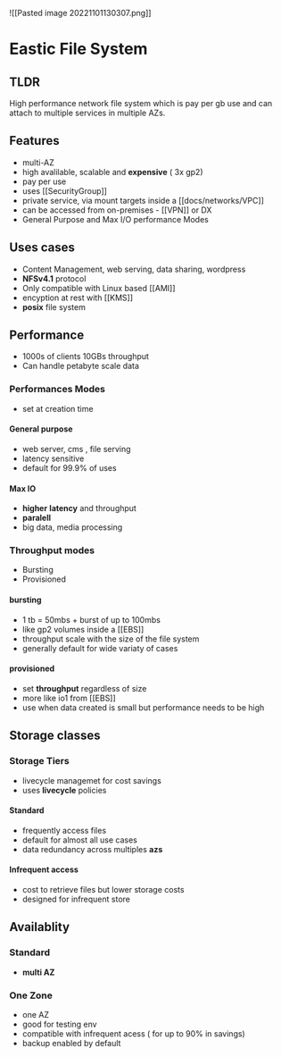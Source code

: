 ![[Pasted image 20221101130307.png]]
# Eastic File System

## TLDR 
High performance network file system which is pay per gb use and can attach to multiple services in multiple AZs.

## Features
- multi-AZ
- high avalilable, scalable and **expensive** ( 3x gp2)
- pay per use
- uses [[SecurityGroup]]
- private service, via mount targets inside a [[docs/networks/VPC]]
- can be accessed from on-premises - [[VPN]] or DX
- General Purpose and Max I/O performance Modes

## Uses cases
- Content Management, web serving, data sharing, wordpress
- **NFSv4.1** protocol
- Only compatible with Linux based [[AMI]]
- encyption at rest with [[KMS]]
- **posix** file system

## Performance
- 1000s of clients 10GBs throughput
- Can handle petabyte scale data

### Performances Modes
- set at creation time

#### General purpose
- web server, cms , file serving
- latency sensitive
- default for 99.9% of uses

#### Max IO
- **higher** **latency** and throughput
- **paralell**
- big data, media processing

### Throughput modes
- Bursting
- Provisioned

#### bursting
- 1 tb = 50mbs + burst of up to 100mbs
- like gp2 volumes inside a [[EBS]]
- throughput scale with the size of the file system
- generally default for wide variaty of cases

#### provisioned
- set **throughput** regardless of size
- more like io1 from [[EBS]]
- use when data created is small but performance needs to be high

## Storage classes

### Storage Tiers
- livecycle managemet for cost savings
- uses **livecycle** policies

#### Standard 
- frequently access files
- default for almost all use cases
- data redundancy across multiples **azs**

#### Infrequent access
- cost to retrieve files but lower storage costs
- designed for infrequent store

## Availablity

### Standard 
- **multi AZ**

### One Zone
- one AZ
- good for testing env
- compatible with infrequent acess ( for up to 90% in savings)
- backup enabled by default

